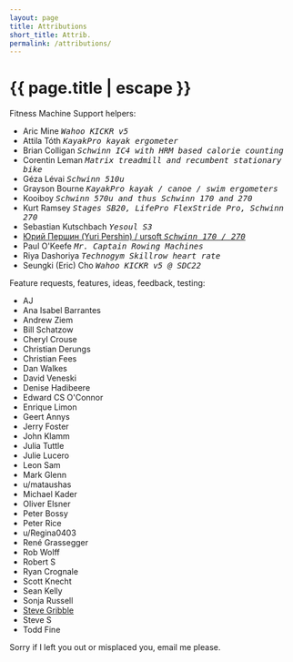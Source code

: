 ```yaml
---
layout: page
title: Attributions
short_title: Attrib.
permalink: /attributions/
---
```


<h1 class="page-title">{{ page.title | escape }}</h1>

<div class="section">
  <div class="row">
    <div class="col s12">
      Fitness Machine Support helpers:
    </div>
    <div class="col s12">
      <ul>
        <li>Aric Mine <tt><i>Wahoo KICKR v5</i></tt></li>
        <li>Attila Tóth <tt><i>KayakPro kayak ergometer</i></tt></li>
        <li>Brian Colligan <tt><i>Schwinn IC4 with HRM based calorie counting</i></tt></li>
        <li>Corentin Leman <tt><i>Matrix treadmill and recumbent stationary bike</i></tt></li>
        <li>Géza Lévai <tt><i>Schwinn 510u</i></tt></li>
        <li>Grayson Bourne <tt><i>KayakPro kayak / canoe / swim ergometers</i></tt></li>
        <li>Kooiboy <tt><i>Schwinn 570u and thus Schwinn 170 and 270</i></tt></li>
        <li>Kurt Ramsey <tt><i>Stages SB20, LifePro FlexStride Pro, Schwinn 270</i></tt></li>
        <li>Sebastian Kutschbach <tt><i>Yesoul S3</i></tt></li>
        <li><a href="https://github.com/ursoft/ANT_Libraries/blob/e122c007f5e1935a9b11c05e601a71f2992bad45/ANT_DLL/WROOM_esp32/WROOM_esp32.ino#L526">Юрий Першин (Yuri Pershin) / ursoft <tt><i>Schwinn 170 / 270</i></a></tt></li>
        <li>Paul O'Keefe <tt><i>Mr. Captain Rowing Machines</i></tt></li>
        <li>Riya Dashoriya <tt><i>Technogym Skillrow heart rate</i></tt></li>
        <li>Seungki (Eric) Cho <tt><i>Wahoo KICKR v5 @ SDC22</i></tt></li>
      </ul>
    </div>
  </div>
</div>

<div class="section">
  <div class="row">
    <div class="col s12">
      Feature requests, features, ideas, feedback, testing:
    </div>
    <div class="col s12">
      <ul>
        <li>AJ</li>
        <li>Ana Isabel Barrantes</li>
        <li>Andrew Ziem</li>
        <li>Bill Schatzow</li>
        <li>Cheryl Crouse</li>
        <li>Christian Derungs</li>
        <li>Christian Fees</li>
        <li>Dan Walkes</li>
        <li>David Veneski</li>
        <li>Denise Hadibeere</li>
        <li>Edward CS O'Connor</li>
        <li>Enrique Limon</li>
        <li>Geert Annys</li>
        <li>Jerry Foster</li>
        <li>John Klamm</li>
        <li>Julia Tuttle</li>
        <li>Julie Lucero</li>
        <li>Leon Sam</li>
        <li>Mark Glenn</li>
        <li>u/mataushas</li>
        <li>Michael Kader</li>
        <li>Oliver Elsner</li>
        <li>Peter Bossy</li>
        <li>Peter Rice</li>
        <li>u/Regina0403</li>
        <li>René Grassegger</li>
        <li>Rob Wolff</li>
        <li>Robert S</li>
        <li>Ryan Crognale</li>
        <li>Scott Knecht</li>
        <li>Sean Kelly</li>
        <li>Sonja Russell</li>
        <li><a href="https://www.gribble.org/cycling/power_v_speed.html">Steve Gribble</a></li>
        <li>Steve S</li>
        <li>Todd Fine</li>
      </ul>
	  </div>
  </div>
</div>

<div class="section">
  <div class="row">
    <div class="col s12">
      Sorry if I left you out or misplaced you, email me please.
    </div>
  </div>
</div>

<div class="divider"></div>
